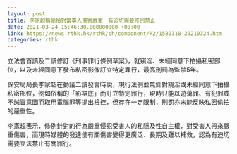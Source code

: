 ```yaml
---
layout: post
title: 李家超稱偷拍對當事人傷害嚴重　有迫切需要修例禁止
date: 2021-03-24 15:46:30.000000000 +08:00
link: https://news.rthk.hk/rthk/ch/component/k2/1582318-20210324.htm
categories: rthk
---
```


立法會首讀及二讀修訂《刑事罪行條例草案》，就窺淫、未經同意下拍攝私密部位，以及未經同意下發布私密影像訂立特定罪行，最高刑罰為監禁5年。

保安局局長李家超在動議二讀發言時說，現行法例並無針對窺淫或未經同意下拍攝私密部位，例如俗稱的「影裙底」而訂立特定罪行，現時只能以遊蕩罪、有犯罪或不誠實意圖而取用電腦罪等提出檢控，但存在一定限制，刑罰亦未能反映私密偷拍的嚴重性。

李家超表示，修例針對的行為嚴重侵犯受害人的私隱及性自主權，對受害人帶來嚴重傷害，而現時媒體的發達使有關傷害變得更廣泛、長期及難以補救，認為有迫切需要立法禁止有關罪行。
